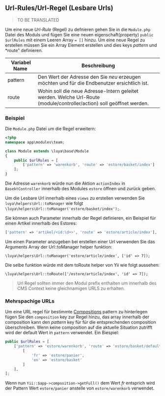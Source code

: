 Url-Rules/Url-Regel (Lesbare Urls)
--------------------------

> TO BE TRANSLATED

Um eine neue *Url-Rule* (Regel) zu defnieren gehen Sie in die `Module.php` Datei 
des Moduls und fügen Sie eine neuen eigenschaft(property) `public $urlRules` mit einem Leeren Array `= []` hinzu. Um eine neue Regel zu erstellen müssen Sie ein Array Element erstellen und dies keys *pattern* und *route" definieren.

| Variabel Name     | Beschreibung
| --------------    | ------------
| pattern           | Den Wert der Adresse den Sie *neu* erzeugen möchten und für die Endbenutzer ersichtlich ist.
| route             | Wohin soll die neue Adresse-Intern geleitet werden. Welche Url-Route (module/controller/action) soll geöffnet werden.

### Beispiel 

Die `Module.php` Datei um die Regel erweitern:

```php
<?php
namespace app\modules\team;

class Module extends \luya\base\Module
{
    public $urlRules = [
        ['pattern' => 'warenkorb', 'route' => 'estore/basket/index']
    ];
}
```

Die Adresse `warenkorb` würde nun die Aktion `actionIndex` in `BasektController` innerhalb des Modules `estore` öffnen und zurück geben.

Um die Lesbare Url innerhalb eines `views` zu erstellen verwenden Sie `luya\helpers\Url::toManager` wie folgt `\luya\helpers\Url::toManager('estore/basket/index');`.

Sie können auch Parameter innerhalb der Regel definieren, ein Beispiel für einen Artikel innerhalb des Estores:

```php
['pattern' => 'artikel/<id:\d+>', 'route' => 'estore/article/index'],
```

Um einen Parameter anzugeben bei erstellen einer Url verwenden Sie das Arguments Array der Url::toManager helper funktion:

```
\luya\helpers\Url::toManager('estore/article/index', ['id' => 7]);
```

Die selbe funktion würde mit dem toRoute helper von Yii wie folgt aussehen:

```
\luya\helpers\Url::toRoute(['/estore/article/index', 'id' => 7]);
```

> Url Regel sollten immer den Modul prefix enthalten um innerhalb des CMS Context keine gleichnamigen URLS zu erhalten.

### Mehrspachige URLs

Um eine URL regel für bestimmte [Compositions](app-menu.md) pattern zu hinterlegen fügen Sie den `composition` key zur Regel hinzu, das array innerhalb der composition kann den *pattern* key für für die entsprechenden composition überschreiben. Wenn keine composition auf die aktuelle Situation zutrifft wird der default Wert in `pattern` verwendet. Ein Biespiel:

```php
public $urlRules = [
    ['pattern' => 'estore/warenkorb', 'route' => 'estore/basket/default', 'composition' => 
        [
            'fr' => 'estore/panier',
            'en' => 'estore/basket'
        ]
    ],
];
```

Wenn nun `Yii::$app->composition->getFull()` dem Wert *fr* entsprich wird der Pattern Wert `estore/panier` anstelle von `estore/warenkorb` verwendet.